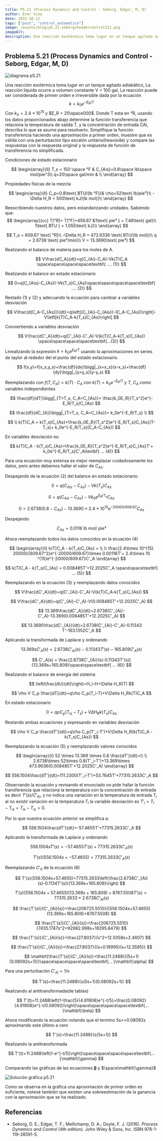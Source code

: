```yaml
---
title: P5.21 (Process Dynamics and Control - Seborg, Edgar, M, D)
author: Ever Vino
date: 2022-10-12
tags: ["post", "control_automatico"]
image: /assets/blog/p5.21-seborg/headercontrol521.png
imageAlt: 
description: Una reacción exotérmica toma lugar en un tanque agitado adiabático, La reacción líquida ocurre a volumen constante V = 100 gal, La reacción puede ser considerada de primer orden e irreversible dada por la ecuación .... Usando los datos proporcionados determine la función transferencia que relaciona la temperatura de salida T, y la concentración de entrada CAi, describa lo que se asume para resolverlo. ....
---
```


## Problema 5.21 (Process Dynamics and Control - Seborg, Edgar, M, D)

![diagrama p5.21](../../assets/blog/p5.21-seborg/headercontrol521.png)

Una reacción exotérmica toma lugar en un tanque agitado adiabático, La reacción líquida ocurre a volumen constante V = 100 gal, La reacción puede ser considerada de primer orden e irreversible dada por la ecuación 
$$
k = k_0e^{-E_R/T}
$$
Con $k_0=2.4\times 10^{15}$ y $E_R = 20\space000$.
Donde T esta en °R, usando los datos proporcionados abajo determine la función transferencia que relaciona la temperatura de salida T, y la concentración de entrada CAi, describa lo que se asume para resolverlo. Simplifique la función transferencia haciendo una aproximación a primer orden, muestre que es válida con una perturbación tipo escalón unitario(heaviside) y compare las respuestas con la respuesta original y la respuesta de función de transferencia no simplificada.

Condiciones de estado estacionario

$$
\begin{array}{ll}
T_s = 150 \space °F & C_{Ais}=0.8\space lb\space mol/pie^3\\
q=20\space gal/min & \\
\end{array}
$$

Propiedades físicas de la mezcla

$$
\begin{array}{ll}
C_p=0.8\text{ BTU/(lb °F)}& \rho=52\text{ lb/pie³}\\
-\Delta H_R = 500\text{ kJ/(lb mol)}\\
\end{array}
$$

Reescribiendo nuestros datos, pero estandarizando unidades. Sabiendo que:
$$
\begin{array}{cc}
T[°R]= T[°F]+459.67 &1\text{ pie³ } = 7.48\text{ gal}\\
1\text{ BTU } = 1.055\text{ kJ}\\
\end{array}
$$

$$
T_s = 609.67 \text{ °R}\\
-\Delta H_R = 473.9336 \text{ BTU/(lb mol)}\\
q = 2.6738 \text{ pie³/min}\\
V = 13.3690\text{ pie³}
$$

Realizando el balance de materia para los moles de A. 

$$
V\frac{dC_A}{dt}=q(C_{Ai}-C_A)-Vk(T)C_A \space\space\space\space\textbf{ .... (1)}
$$

Realizando el balance en estado estacionario

$$
0=q(C_{Ais}-C_{As})-Vk(T_s)C_{As}\space\space\space\space\textbf{ .... (2)}
$$

Restado (1) y (2) y adecuando la ecuación para cambiar a variables desviación

$$
V\frac{d(C_A-C_{As})}{dt}=q\left[(C_{Ai}-C_{Ais})-(C_A-C_{As})\right]-V\left[k(T)C_A-k(T_s)C_{As}\right]
$$

Conviertiendo a variables desviación

$$
V\frac{dC'_A}{dt}=q(C'_{Ai}-C'_A)-V(k(T)C_A-k(T_s)C_{As}) \space\space\space\space\textbf{...(3)}
$$

Linealizando la expresión $k = k_0e^{E_R/T}$ usando la aproximaciones en series de taylor al rededor del el punto del estado estacionario.

$$
f(x,y)=f(x_s,y_s)+\frac{df}{dx}\bigg|_{x=x_s}(x-x_s)+\frac{df}{dy}\bigg|_{y=y_s}(y-y_s)
$$

Reemplazando con $f(T,C_A)=k(T)\cdot C_A$ con $k(T) = k_0e^{-E_R/T}$ y $T$, $C_A$ como variables independientes

$$
\frac{df}{dT}\bigg|_{T=T_s, C_A=C_{As}}= \frac{k_0E_R}{T_s^2}e^{-E_R/T_s}C_{As}
$$

$$
\frac{df}{dC_{A}}\bigg|_{T=T_s, C_A=C_{As}}= k_0e^{-E_R/T_s}
\\
$$

$$
\\
k(T)C_A = k(T_s)C_{As}+\frac{k_0E_R}{T_s^2}e^{-E_R/T_s}C_{As}(T-T_s)+ k_0e^{-E_R/T_s}(C_A-C_{As})
$$

En variables desviación es:

$$
k(T)C_A - k(T_s)C_{As}=\frac{k_0E_R}{T_s^2}e^{-E_R/T_s}C_{As}T'+ k_0e^{-E_R/T_s}C'_A\textbf{ ... (4)}
$$

Para una ecuación muy extensa es mejor reemplazar cuidadosamente los datos, pero antes debemos hallar el valor de $C_{As}$.

Despejando de la ecuación (2) del balance en estado estacionario.

$$
0=q(C_{Ais}-C_{As})-Vk(T_s)C_{As}
$$

$$
0=q(C_{Ais}-C_{As})-Vk_0e^{E_R/T_s}C_{As}
$$

$$
0=2.6738(0.8-C_{As})-13.3690\times 2.4\times 10^{15} e^{-20000/609.67}C_{As}
$$

Despejando

$$
C_{As}=0.0116\text{ lb mol/ pie³}
$$

Ahora reemplazando todos los datos conocidos en la ecuación (4)

$$
\begin{array}{l}
k(T)C_A - k(T_s)C_{As} = \\ \\ \frac{2.4\times 10^{15} 20000}{609.67^2}e^{-20000/609.67}\times 0.00116T'+ 2.4\times 10 ^{15}e^{-20000/609.67}C'_A
\end{array}
$$

$$
k(T)C_A - k(T_s)C_{As} = 0.008485T'+12.2025C'_A \space\space\textbf{ ... (5)}
$$


Reemplazando en la ecuación (3) y reemplazando datos conocidos


$$
V\frac{dC'_A}{dt}=q(C'_{Ai}-C'_A)-V(k(T)C_A-k(T_s)C_{As})
$$

$$
V\frac{dC'_A}{dt}=q(C'_{Ai}-C'_A)-V(0.008485T'+12.2025C'_A)
$$

$$
13.369\frac{dC'_A}{dt}=2.6738(C'_{Ai}-C'_A)-13.369(0.008485T'+12.2025C'_A)
$$

$$
13.3690\frac{dC'_{A}}{dt}=2.6738(C'_{Ai}-C'_A)-0.11343 T'-163.1352C'_A
$$

Aplicando la transformada de Laplace y ordenando

$$
13.369sC'_A(s)=2.6738C'_{Ai}(s)-0.11343T'(s)-165.809C'_A(s)
$$

$$
C'_A(s) = \frac{2.6738C'_{Ai}(s)-0.11343T'(s)}{13.369s+165.809}\space\space\textbf{ ... (6)}
$$

Realizando el balance de energía del sistema

$$
\left(\frac{dU}{dt}\right)=H_i-H+\Delta H_R(T)
$$

$$
\rho V C_p \frac{dT}{dt}=q\rho C_p(T_i-T)+V\Delta H_Rk(T)C_A
$$

En estado estacionario

$$
0=q\rho C_p(T_{is}-T_s)+V\Delta H_Rk(T_s)C_{As}
$$

Restando ambas ecuaciones y expresando en variables desviación

$$
\rho V C_p \frac{dT'}{dt}=q\rho C_p(T'_i-T')+V\Delta H_R(k(T)C_A - k(T_s)C_{As})
$$

Reemplazando la ecuación (5) y reemplazando valores conocidos

$$
\begin{array}{l}
52 \times 13.369 \times 0.8 \frac{dT'}{dt}=\\ \\
2.6738\times 52\times 0.8(T'_i-T')+13.369\times 473.9636(0.008485T'+12.2025C'_A)
\end{array}
$$

$$
556.1504\frac{dT'}{dt}=111.2300(T'_i-T')+53.7645T'+77315.2633C'_A
$$

Observando la ecuación y revisando el enunciado no pide hallar la función transferencia que relaciona la temperatura con la concentración de entrada es decir $T'(s)/C'_{Ai}$, y no indica una variación en la temperatura de entrada $T_i$ al no existir variación en la temperatura $T_i$ la variable desviación es $T'_i = T_i-T_{is}=T_{is}-T_{is}=0$.

Por lo que nuestra ecuación anterior se simplifica a:

$$
556.1504\frac{dT'}{dt}=-57.4655T'+77315.2633C'_A
$$

Aplicando la transformada de Laplace y ordenando

$$
556.1504sT'(s)=-57.4655T'(s)+77315.2633C'_A(s)
$$

$$
T'(s)(556.1504s+-57.4655)=77315.2633C'_A(s)
$$

Reemplazando $C'_A$ de la ecuación (6)

$$
T'(s)(556.1504s+57.4655)=77315.2633\left(\frac{2.6738C'_{Ai}(s)-0.1134T'(s)}{13.369s+165.809}\right)
$$

$$
T'(s)(556.1504s+57.4655)(13.369s+165.809)+8767.5508T'(s)=77315.2633\times 2.6738C'_{Ai}(s)
$$

$$
\frac{T'(s)}{C'_{Ai}(s)}=\frac{206725.5510}{(556.1504s+57.4655)(13.369s+165.809)+8767.5508}
$$

$$
\frac{T'(s)}{C'_{Ai}(s)}=\frac{206725.5510}{7435.1747s^2+92982.998s+18295.8479}
$$

$$
\frac{T'(s)}{C'_{Ai}(s)}=\frac{27.8037}{s^2+12.5058s+2.4607}
$$

$$
\frac{T'(s)}{C'_{Ai}(s)}=\frac{27.8037}{(s+0.19995)(s+12.3585)}
$$

$$
\mathbf{\frac{T'(s)}{C'_{Ai}(s)}=\frac{11.2488}{(5s+1)(0.08092s+1)}}\space\space\space\space\textbf{... }\mathbf{\alpha}
$$

Para una perturbación $C'_{Ai}=1/s$

$$
T'(s)=\frac{11.2488}{s(5s+1)(0.08092s+1)}
$$

Realizando al antitransformada(de tablas)

$$
T'(t)=11.2488\left(1-\frac{5}{4.91908}e^{-t/5}+\frac{0.08092}{4.91908}e^{-t/0.08092}\right)\space\space\space\space\textbf{... }\mathbf{\beta}
$$

Ahora modificando la ecuación notando que el termino 5s>>0.08092s aproximando este último a cero

$$
T'(s)=\frac{11.2488}{s(5s+1)}
$$

Realizando la antitransformada

$$
T'(t)=11.2488\left(1-e^{-t/5}\right)\space\space\space\space\textbf{... }\mathbf{\gamma}
$$

Comparando las gráficas de las ecuaciones $\mathbf{\beta}$ y $\space\mathbf{\gamma}$

![Solución gráfica p5.21](../../assets/blog/p5.21-seborg/p521r.png)

Como se observa en la gráfica una aproximación de primer orden es suficiente, notesé también que existen una sobreestimación de la ganancia con la aproximación que se ha realizado.

## Referencias

* Seborg, D. E.; Edgar, T. F.; Mellichamp, D. A.; Doyle, F. J. (2016). _Process Dynamics and Control_ (4th edition). John Wiley & Sons, Inc. ISBN 978-1-119-28591-5.
